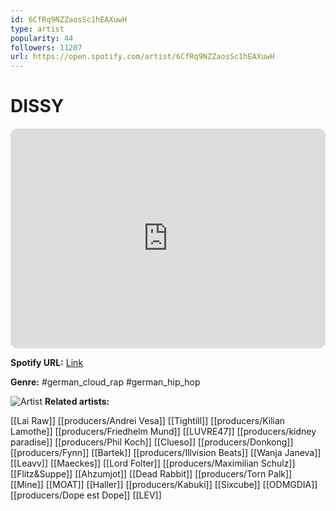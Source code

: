 ```yaml
---
id: 6CfRq9NZZaosSc1hEAXuwH
type: artist
popularity: 44
followers: 11207
url: https://open.spotify.com/artist/6CfRq9NZZaosSc1hEAXuwH
---
```

# DISSY

<iframe style="border-radius:12px" src="https://open.spotify.com/embed/artist/6CfRq9NZZaosSc1hEAXuwH" width="100%" height="352" frameBorder="0" allowfullscreen="" allow="autoplay; clipboard-write; encrypted-media; fullscreen; picture-in-picture" loading="lazy"></iframe>

**Spotify URL:** [Link](https://open.spotify.com/artist/6CfRq9NZZaosSc1hEAXuwH)

**Genre:**  #german_cloud_rap #german_hip_hop

![Artist](https://i.scdn.co/image/ab6761610000e5eb118e1b88a676bd5d1909faf5)
**Related artists:**

[[Lai Raw]]
[[producers/Andrei Vesa]]
[[Tightill]]
[[producers/Kilian Lamothe]]
[[producers/Friedhelm Mund]]
[[LUVRE47]]
[[producers/kidney paradise]]
[[producers/Phil Koch]]
[[Clueso]]
[[producers/Donkong]]
[[producers/Fynn]]
[[Bartek]]
[[producers/Illvision Beats]]
[[Wanja Janeva]]
[[Leavv]]
[[Maeckes]]
[[Lord Folter]]
[[producers/Maximilian Schulz]]
[[Flitz&Suppe]]
[[Ahzumjot]]
[[Dead Rabbit]]
[[producers/Torn Palk]]
[[Mine]]
[[MOAT]]
[[Haller]]
[[producers/Kabuki]]
[[Sixcube]]
[[ODMGDIA]]
[[producers/Dope est Dope]]
[[LEV]]
